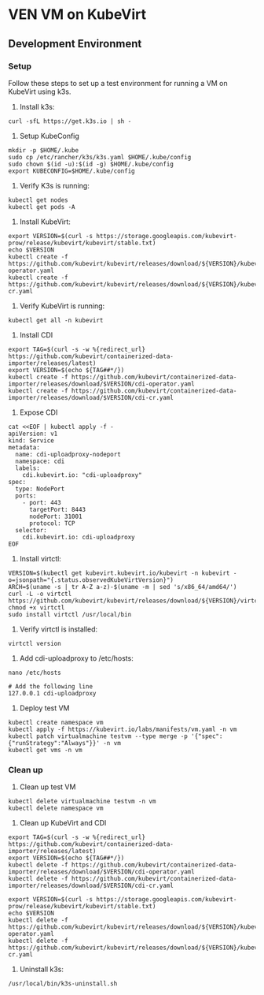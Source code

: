 # VEN VM on KubeVirt

## Development Environment

### Setup

Follow these steps to set up a test environment for running a VM on KubeVirt using k3s.

1. Install k3s:

```shell
curl -sfL https://get.k3s.io | sh -
```

1. Setup KubeConfig

```shell
mkdir -p $HOME/.kube
sudo cp /etc/rancher/k3s/k3s.yaml $HOME/.kube/config
sudo chown $(id -u):$(id -g) $HOME/.kube/config
export KUBECONFIG=$HOME/.kube/config
```

1. Verify K3s is running:

```shell
kubectl get nodes
kubectl get pods -A
```

1. Install KubeVirt:

```shell
export VERSION=$(curl -s https://storage.googleapis.com/kubevirt-prow/release/kubevirt/kubevirt/stable.txt)
echo $VERSION
kubectl create -f https://github.com/kubevirt/kubevirt/releases/download/${VERSION}/kubevirt-operator.yaml
kubectl create -f https://github.com/kubevirt/kubevirt/releases/download/${VERSION}/kubevirt-cr.yaml
```

1. Verify KubeVirt is running:

```shell
kubectl get all -n kubevirt
```

1. Install CDI

```shell
export TAG=$(curl -s -w %{redirect_url} https://github.com/kubevirt/containerized-data-importer/releases/latest)
export VERSION=$(echo ${TAG##*/})
kubectl create -f https://github.com/kubevirt/containerized-data-importer/releases/download/$VERSION/cdi-operator.yaml
kubectl create -f https://github.com/kubevirt/containerized-data-importer/releases/download/$VERSION/cdi-cr.yaml
```

1. Expose CDI

```shell
cat <<EOF | kubectl apply -f -
apiVersion: v1
kind: Service
metadata:
  name: cdi-uploadproxy-nodeport
  namespace: cdi
  labels:
    cdi.kubevirt.io: "cdi-uploadproxy"
spec:
  type: NodePort
  ports:
    - port: 443
      targetPort: 8443
      nodePort: 31001
      protocol: TCP
  selector:
    cdi.kubevirt.io: cdi-uploadproxy
EOF
```

1. Install virtctl:

```shell
VERSION=$(kubectl get kubevirt.kubevirt.io/kubevirt -n kubevirt -o=jsonpath="{.status.observedKubeVirtVersion}")
ARCH=$(uname -s | tr A-Z a-z)-$(uname -m | sed 's/x86_64/amd64/')
curl -L -o virtctl https://github.com/kubevirt/kubevirt/releases/download/${VERSION}/virtctl-${VERSION}-${ARCH}
chmod +x virtctl
sudo install virtctl /usr/local/bin
```

1. Verify virtctl is installed:

```shell
virtctl version
```

1. Add cdi-uploadproxy to /etc/hosts:

```shell
nano /etc/hosts

# Add the following line
127.0.0.1 cdi-uploadproxy
```

1. Deploy test VM

```shell
kubectl create namespace vm
kubectl apply -f https://kubevirt.io/labs/manifests/vm.yaml -n vm
kubectl patch virtualmachine testvm --type merge -p '{"spec":{"runStrategy":"Always"}}' -n vm
kubectl get vms -n vm
```

### Clean up

1. Clean up test VM

```shell
kubectl delete virtualmachine testvm -n vm
kubectl delete namespace vm
```

1. Clean up KubeVirt and CDI

```shell
export TAG=$(curl -s -w %{redirect_url} https://github.com/kubevirt/containerized-data-importer/releases/latest)
export VERSION=$(echo ${TAG##*/})
kubectl delete -f https://github.com/kubevirt/containerized-data-importer/releases/download/$VERSION/cdi-operator.yaml
kubectl delete -f https://github.com/kubevirt/containerized-data-importer/releases/download/$VERSION/cdi-cr.yaml

export VERSION=$(curl -s https://storage.googleapis.com/kubevirt-prow/release/kubevirt/kubevirt/stable.txt)
echo $VERSION
kubectl delete -f https://github.com/kubevirt/kubevirt/releases/download/${VERSION}/kubevirt-operator.yaml
kubectl delete -f https://github.com/kubevirt/kubevirt/releases/download/${VERSION}/kubevirt-cr.yaml
```

1. Uninstall k3s:

```shell
/usr/local/bin/k3s-uninstall.sh
```

